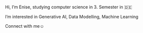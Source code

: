 Hi, I’m Enise, studying computer science in 3. Semester in 🇩🇪

I’m interested in Generative AI, Data Modelling, Machine Learning 

Connect with me☺️



